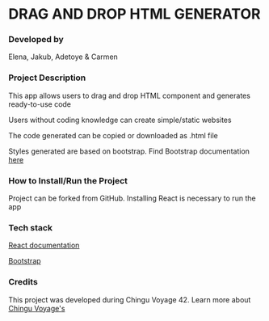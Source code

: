 # DRAG AND DROP HTML GENERATOR

### Developed by

Elena, Jakub, Adetoye & Carmen

### Project Description

This app allows users to drag and drop HTML component and generates ready-to-use code

Users without coding knowledge can create simple/static websites

The code generated can be copied or downloaded as .html file

Styles generated are based on bootstrap. Find Bootstrap documentation [here](https://getbootstrap.com/)

### How to Install/Run the Project

Project can be forked from GitHub. Installing React is necessary to run the app

### Tech stack

[React documentation](https://reactjs.org/)

[Bootstrap](https://getbootstrap.com/)

### Credits

This project was developed during Chingu Voyage 42. Learn more about [Chingu Voyage's](https://www.chingu.io/)
